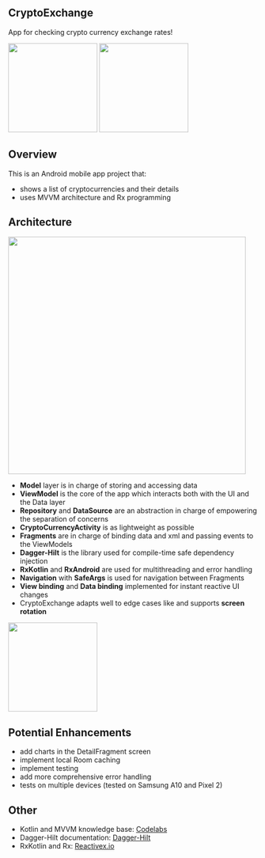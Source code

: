 ## CryptoExchange
App for checking crypto currency exchange rates!

<img src="documentation/materials/screenshot_list.jpg" width = 180>

<img src="documentation/materials/screenshot_details.jpg" width = 180>


## Overview
This is an Android mobile app project that:
* shows a list of cryptocurrencies and their details
* uses MVVM architecture and Rx programming


## Architecture
<img src="documentation/materials/crypto-diagram.jpg" width = 480>

* **Model** layer is in charge of storing and accessing data
* **ViewModel** is the core of the app which interacts both with the UI and the Data layer
* **Repository** and **DataSource** are an abstraction in charge of empowering the separation of concerns
* **CryptoCurrencyActivity** is as lightweight as possible
* **Fragments** are in charge of binding data and xml and passing events to the ViewModels
* **Dagger-Hilt** is the library used for compile-time safe dependency injection
* **RxKotlin** and **RxAndroid** are used for multithreading and error handling
* **Navigation** with **SafeArgs** is used for navigation between Fragments
* **View binding** and **Data binding** implemented for instant reactive UI changes
* CryptoExchange adapts well to edge cases like and supports **screen rotation**

<img src="documentation/materials/Skocko-land.jpg" height = 180>

## Potential Enhancements
* add charts in the DetailFragment screen 
* implement local Room caching
* implement testing
* add more comprehensive error handling
* tests on multiple devices (tested on Samsung A10 and Pixel 2)


## Other
* Kotlin and MVVM knowledge base: [Codelabs](https://codelabs.developers.google.com/android-kotlin-fundamentals/)
* Dagger-Hilt documentation: [Dagger-Hilt](https://dagger.dev/hilt/)
* RxKotlin and Rx: [Reactivex.io](http://reactivex.io/)